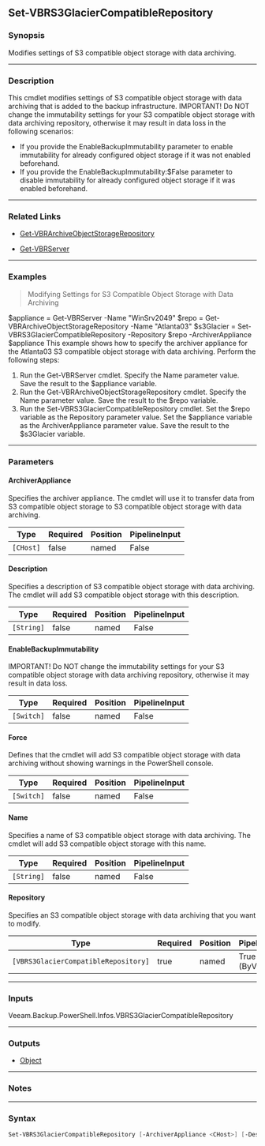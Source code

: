Set-VBRS3GlacierCompatibleRepository
------------------------------------

### Synopsis
Modifies settings of S3 compatible object storage with data archiving.

---

### Description

This cmdlet modifies settings of S3 compatible object storage with data archiving that is added to the backup infrastructure.
IMPORTANT!
Do NOT change the immutability settings for your S3 compatible object storage with data archiving repository, otherwise it may result in data loss in the following scenarios:
- If you provide the EnableBackupImmutability parameter to enable immutability for already configured object storage if it was not enabled beforehand.
- If you provide the EnableBackupImmutability:$False parameter to disable immutability for already configured object storage if it was enabled beforehand.

---

### Related Links
* [Get-VBRArchiveObjectStorageRepository](Get-VBRArchiveObjectStorageRepository)

* [Get-VBRServer](Get-VBRServer)

---

### Examples
> Modifying Settings for S3 Compatible Object Storage with Data Archiving

$appliance = Get-VBRServer -Name "WinSrv2049"
$repo = Get-VBRArchiveObjectStorageRepository -Name "Atlanta03"
$s3Glacier = Set-VBRS3GlacierCompatibleRepository -Repository $repo -ArchiverAppliance $appliance
This example shows how to specify the archiver appliance for the Atlanta03 S3 compatible object storage with data archiving.
Perform the following steps:
1. Run the Get-VBRServer cmdlet. Specify the Name parameter value. Save the result to the $appliance variable.
2. Run the Get-VBRArchiveObjectStorageRepository cmdlet. Specify the Name parameter value. Save the result to the $repo variable.
3. Run the Set-VBRS3GlacierCompatibleRepository cmdlet. Set the $repo variable as the Repository parameter value. Set the $appliance variable as the ArchiverAppliance parameter value. Save the result to the $s3Glacier variable.

---

### Parameters
#### **ArchiverAppliance**
Specifies the archiver appliance. The cmdlet will use it to transfer data from S3 compatible object storage to S3 compatible object storage with data archiving.

|Type     |Required|Position|PipelineInput|
|---------|--------|--------|-------------|
|`[CHost]`|false   |named   |False        |

#### **Description**
Specifies a description of S3 compatible object storage with data archiving. The cmdlet will add S3 compatible object storage with this description.

|Type      |Required|Position|PipelineInput|
|----------|--------|--------|-------------|
|`[String]`|false   |named   |False        |

#### **EnableBackupImmutability**
IMPORTANT!
Do NOT change the immutability settings for your S3 compatible object storage with data archiving repository, otherwise it may result in data loss.

|Type      |Required|Position|PipelineInput|
|----------|--------|--------|-------------|
|`[Switch]`|false   |named   |False        |

#### **Force**
Defines that the cmdlet will add S3 compatible object storage with data archiving without showing warnings in the PowerShell console.

|Type      |Required|Position|PipelineInput|
|----------|--------|--------|-------------|
|`[Switch]`|false   |named   |False        |

#### **Name**
Specifies a name of S3 compatible object storage with data archiving. The cmdlet will add S3 compatible object storage with this name.

|Type      |Required|Position|PipelineInput|
|----------|--------|--------|-------------|
|`[String]`|false   |named   |False        |

#### **Repository**
Specifies an S3 compatible object storage with data archiving that you want to modify.

|Type                                |Required|Position|PipelineInput |
|------------------------------------|--------|--------|--------------|
|`[VBRS3GlacierCompatibleRepository]`|true    |named   |True (ByValue)|

---

### Inputs
Veeam.Backup.PowerShell.Infos.VBRS3GlacierCompatibleRepository

---

### Outputs
* [Object](https://learn.microsoft.com/en-us/dotnet/api/System.Object)

---

### Notes

---

### Syntax
```PowerShell
Set-VBRS3GlacierCompatibleRepository [-ArchiverAppliance <CHost>] [-Description <String>] [-EnableBackupImmutability] [-Force] [-Name <String>] -Repository <VBRS3GlacierCompatibleRepository> [<CommonParameters>]
```
